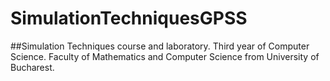 # SimulationTechniquesGPSS

##Simulation Techniques course and laboratory.
Third year of Computer Science.
Faculty of Mathematics and Computer Science from University of Bucharest.

